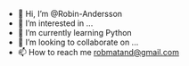 - 👋 Hi, I’m @Robin-Andersson
- 👀 I’m interested in ...
- 🌱 I’m currently learning Python
- 💞️ I’m looking to collaborate on ...
- 📫 How to reach me robmatand@gmail.com

<!---
Robin-Andersson/Robin-Andersson is a ✨ special ✨ repository because its `README.md` (this file) appears on your GitHub profile.
You can click the Preview link to take a look at your changes.
--->
